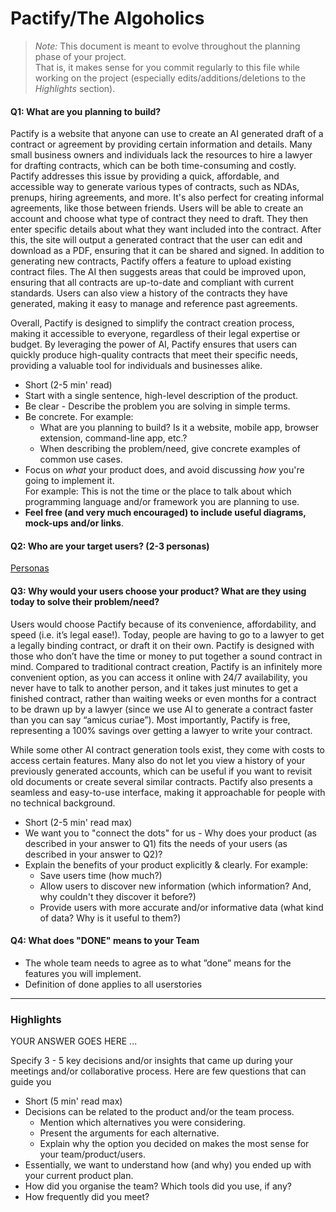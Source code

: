# Pactify/The Algoholics

 > _Note:_ This document is meant to evolve throughout the planning phase of your project.    
 > That is, it makes sense for you commit regularly to this file while working on the project (especially edits/additions/deletions to the _Highlights_ section).

#### Q1: What are you planning to build?

Pactify is a website that anyone can use to create an AI generated draft of a contract or agreement by providing certain information and details. Many small business owners and individuals lack the resources to hire a lawyer for drafting contracts, which can be both time-consuming and costly. Pactify addresses this issue by providing a quick, affordable, and accessible way to generate various types of contracts, such as NDAs, prenups, hiring agreements, and more. It's also perfect for creating informal agreements, like those between friends. Users will be able to create an account and choose what type of contract they need to draft. They then enter specific details about what they want included into the contract. After this, the site will output a generated contract that the user can edit and download as a PDF, ensuring that it can be shared and signed. In addition to generating new contracts, Pactify offers a feature to upload existing contract files. The AI then suggests areas that could be improved upon, ensuring that all contracts are up-to-date and compliant with current standards. Users can also view a history of the contracts they have generated, making it easy to manage and reference past agreements.

Overall, Pactify is designed to simplify the contract creation process, making it accessible to everyone, regardless of their legal expertise or budget. By leveraging the power of AI, Pactify ensures that users can quickly produce high-quality contracts that meet their specific needs, providing a valuable tool for individuals and businesses alike.

 * Short (2-5 min' read)
 * Start with a single sentence, high-level description of the product.
 * Be clear - Describe the problem you are solving in simple terms.
 * Be concrete. For example:
    * What are you planning to build? Is it a website, mobile app,
   browser extension, command-line app, etc.?      
    * When describing the problem/need, give concrete examples of common use cases.
 * Focus on *what* your product does, and avoid discussing *how* you're going to implement it.      
   For example: This is not the time or the place to talk about which programming language and/or framework you are planning to use.
 * **Feel free (and very much encouraged) to include useful diagrams, mock-ups and/or links**.


#### Q2: Who are your target users? (2-3 personas)

[Personas](personas.pdf)

#### Q3: Why would your users choose your product? What are they using today to solve their problem/need?

Users would choose Pactify because of its convenience, affordability, and speed (i.e. it’s legal ease!). Today, people are having to go to a lawyer to get a legally binding contract, or draft it on their own. Pactify is designed with those who don’t have the time or money to put together a sound contract in mind. Compared to traditional contract creation, Pactify is an infinitely more convenient option, as you can access it online with 24/7 availability, you never have to talk to another person, and it takes just minutes to get a finished contract, rather than waiting weeks or even months for a contract to be drawn up by a lawyer (since we use AI to generate a contract faster than you can say “amicus curiae”). Most importantly, Pactify is free, representing a 100% savings over getting a lawyer to write your contract.

While some other AI contract generation tools exist, they come with costs to access certain features. Many also do not let you view a history of your previously generated accounts, which can be useful if you want to revisit old documents or create several similar contracts. Pactify also presents a seamless and easy-to-use interface, making it approachable for people with no technical background.

 * Short (2-5 min' read max)
 * We want you to "connect the dots" for us - Why does your product (as described in your answer to Q1) fits the needs of your users (as described in your answer to Q2)?
 * Explain the benefits of your product explicitly & clearly. For example:
    * Save users time (how much?)
    * Allow users to discover new information (which information? And, why couldn't they discover it before?)
    * Provide users with more accurate and/or informative data (what kind of data? Why is it useful to them?)


#### Q4: What does "DONE" means to your Team 
 * The whole team needs to agree as to what ”done” means for the features you will
   implement.
 * Definition of done applies to all userstories

----



### Highlights

YOUR ANSWER GOES HERE ...

Specify 3 - 5 key decisions and/or insights that came up during your meetings
and/or collaborative process. Here are few questions that can guide you

 * Short (5 min' read max)
 * Decisions can be related to the product and/or the team process.
    * Mention which alternatives you were considering.
    * Present the arguments for each alternative.
    * Explain why the option you decided on makes the most sense for your team/product/users.
 * Essentially, we want to understand how (and why) you ended up with your current product plan.
 * How did you organise the team? Which tools did you use, if any?
 * How frequently did you meet?
 
 
  


